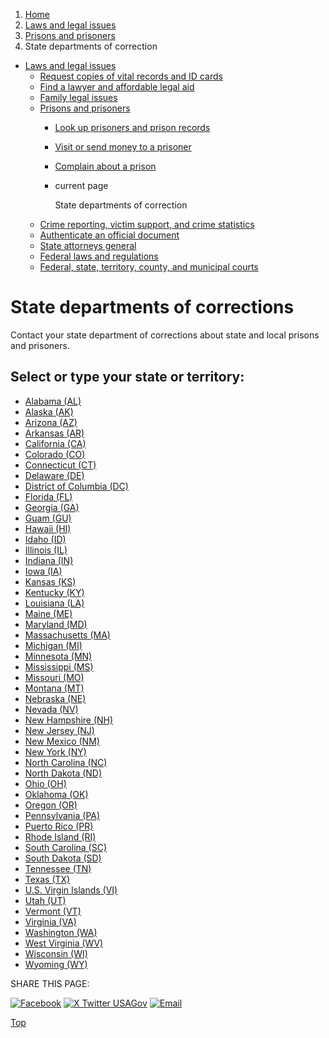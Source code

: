 1. [Home](/)
2. [Laws and legal issues](/laws-and-legal-issues)
3. [Prisons and prisoners](/prisons-prisoners)
4. State departments of correction

* [Laws and legal issues](/laws-and-legal-issues)
  + [Request copies of vital records and ID cards](/request-documents)
  + [Find a lawyer and affordable legal aid](/legal-aid)
  + [Family legal issues](/family-legal-issues)
  + [Prisons and prisoners](/prisons-prisoners)
    - [Look up prisoners and prison records](/prisoner-records)
    - [Visit or send money to a prisoner](/visit-prisoner-send-money)
    - [Complain about a prison](/complaint-about-prison)
    - current page

      State departments of correction
  + [Crime reporting, victim support, and crime statistics](/crime)
  + [Authenticate an official document](/authenticate-us-document)
  + [State attorneys general](/state-attorney-general)
  + [Federal laws and regulations](/laws-and-regulations)
  + [Federal, state, territory, county, and municipal courts](/courts)

State departments of corrections
================================

Contact your state department of corrections about state and local prisons and prisoners.

Select or type your state or territory:
---------------------------------------

* [Alabama (AL)](https://doc.alabama.gov/)
* [Alaska (AK)](https://doc.alaska.gov/)
* [Arizona (AZ)](https://corrections.az.gov/)
* [Arkansas (AR)](https://doc.arkansas.gov/)
* [California (CA)](https://www.cdcr.ca.gov/)
* [Colorado (CO)](https://cdoc.colorado.gov/)
* [Connecticut (CT)](https://portal.ct.gov/doc)
* [Delaware (DE)](https://doc.delaware.gov/)
* [District of Columbia (DC)](https://doc.dc.gov/)
* [Florida (FL)](https://fdc.myflorida.com/index.html)
* [Georgia (GA)](https://gdc.georgia.gov/)
* [Guam (GU)](https://doc.guam.gov/)
* [Hawaii (HI)](https://dps.hawaii.gov/about/divisions/corrections/)
* [Idaho (ID)](https://www.idoc.idaho.gov/)
* [Illinois (IL)](https://idoc.illinois.gov/)
* [Indiana (IN)](https://www.in.gov/idoc/)
* [Iowa (IA)](https://doc.iowa.gov)
* [Kansas (KS)](https://www.doc.ks.gov/)
* [Kentucky (KY)](https://corrections.ky.gov/Pages/index.aspx)
* [Louisiana (LA)](https://doc.louisiana.gov/)
* [Maine (ME)](https://www.maine.gov/corrections/)
* [Maryland (MD)](https://dpscs.maryland.gov/)
* [Massachusetts (MA)](https://www.mass.gov/orgs/massachusetts-department-of-correction)
* [Michigan (MI)](https://www.michigan.gov/corrections/)
* [Minnesota (MN)](https://mn.gov/doc/)
* [Mississippi (MS)](https://www.mdoc.ms.gov/)
* [Missouri (MO)](https://doc.mo.gov/)
* [Montana (MT)](https://cor.mt.gov/)
* [Nebraska (NE)](https://www.corrections.nebraska.gov/)
* [Nevada (NV)](https://doc.nv.gov/)
* [New Hampshire (NH)](https://www.corrections.nh.gov/)
* [New Jersey (NJ)](https://www.nj.gov/corrections/pages/index.shtml)
* [New Mexico (NM)](https://www.cd.nm.gov/)
* [New York (NY)](https://doccs.ny.gov/)
* [North Carolina (NC)](https://www.dac.nc.gov/)
* [North Dakota (ND)](https://www.docr.nd.gov/)
* [Ohio (OH)](https://drc.ohio.gov/)
* [Oklahoma (OK)](https://oklahoma.gov/doc.html)
* [Oregon (OR)](https://www.oregon.gov/doc/pages/default.aspx)
* [Pennsylvania (PA)](https://www.cor.pa.gov/Pages/default.aspx)
* [Puerto Rico (PR)](https://dcr.pr.gov/)
* [Rhode Island (RI)](https://doc.ri.gov/)
* [South Carolina (SC)](https://www.doc.sc.gov/)
* [South Dakota (SD)](https://doc.sd.gov/)
* [Tennessee (TN)](https://www.tn.gov/correction.html)
* [Texas (TX)](https://www.tdcj.texas.gov/)
* [U.S. Virgin Islands (VI)](https://boc.vi.gov/)
* [Utah (UT)](https://corrections.utah.gov/)
* [Vermont (VT)](https://doc.vermont.gov/)
* [Virginia (VA)](https://vadoc.virginia.gov/)
* [Washington (WA)](https://www.doc.wa.gov/)
* [West Virginia (WV)](https://dcr.wv.gov/Pages/default.aspx)
* [Wisconsin (WI)](https://doc.wi.gov/Pages/Home.aspx)
* [Wyoming (WY)](https://corrections.wyo.gov/)

SHARE THIS PAGE:

[![Facebook](/themes/custom/usagov/images/social-media-icons/Facebook_Icon.svg)](https://www.facebook.com/sharer/sharer.php?u=https://www.usa.gov/state-corrections&v=3)
[![X Twitter USAGov](/themes/custom/usagov/images/social-media-icons/X_Twitter_Icon.svg?version=2)](https://twitter.com/intent/tweet?source=webclient&text=https://www.usa.gov/state-corrections)
[![Email](/themes/custom/usagov/images/social-media-icons/Email_Icon.svg?version=2)](mailto:?subject=https://www.usa.gov/state-corrections)

[Top](#main-content)